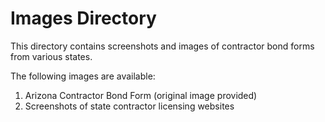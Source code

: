 # Images Directory

This directory contains screenshots and images of contractor bond forms from various states.

The following images are available:

1. Arizona Contractor Bond Form (original image provided)
2. Screenshots of state contractor licensing websites
